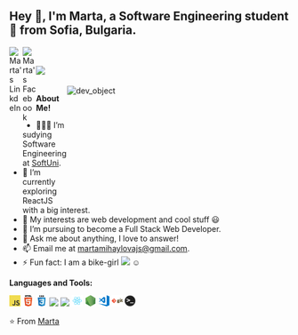 <!--
**martamihaylova/martamihaylova** is a ✨ _special_ ✨ repository because its `README.md` (this file) appears on your GitHub profile.
-->

<h2 title="hehehe"> Hey 👋, I'm Marta, a Software Engineering student 🚀 from Sofia, Bulgaria.</h2>


<a href="https://github.com/martamihaylova">
  <img align="left" alt="Marta's LinkdeIn" width="24px" src="https://cdn.jsdelivr.net/npm/simple-icons@v3/icons/linkedin.svg" />
</a>
<a href="https://www.facebook.com/marta.mihaylova.5/">
  <img align="left" alt="Marta's Facebook" width="24px" src="https://cdn.jsdelivr.net/npm/simple-icons@v3/icons/facebook.svg" />
</a>
<br>
<br>
<img src="https://komarev.com/ghpvc/?username=martamihaylova&color=blueviolet">
<br />
<br />
<img src="https://github.com/JoykishanSharma/JoykishanSharma/blob/master/dev_object.png" alt="dev_object" align="right" width="400" height="200" />

**About Me!**

- 👨🏽‍💻 I’m sudying Software Engineering at [SoftUni](mailto:https://softuni.bg/).
- 🌱 I’m currently exploring ReactJS with a big interest. 
- 🤔 My interests are web development and cool stuff :smiley:
- 💼 I’m pursuing to become a Full Stack Web Developer.
- 💬 Ask me about anything, I love to answer!
- 📫 Email me at [martamihaylovajs@gmail.com](mailto:martamihaylovajs@gmail.com).
- ⚡ Fun fact: I am a bike-girl <img height="25" src="https://user-images.githubusercontent.com/69864334/119053722-2381a580-b9cf-11eb-9bb5-b79122cba048.png"> :relaxed:

<!-- ![image](https://user-images.githubusercontent.com/69864334/119053722-2381a580-b9cf-11eb-9bb5-b79122cba048.png) -->



**Languages and Tools:**  

<!-- <img src="https://github-readme-stats.vercel.app/api?username=martamihaylova&show_icons=true&hide_border=true&count_private=true&theme=shades-of-purple&icon_color=fad000" alt="Marta's GitHub Stats" align="right" width="380" height="190"> -->

<code><img height="20" src="https://raw.githubusercontent.com/github/explore/80688e429a7d4ef2fca1e82350fe8e3517d3494d/topics/javascript/javascript.png"></code>
<code><a href = "https://developer.mozilla.org/en-US/docs/Web/Guide/HTML/HTML5"><img height="20" src="https://raw.githubusercontent.com/github/explore/80688e429a7d4ef2fca1e82350fe8e3517d3494d/topics/html/html.png"></a></code>
<code><a href = "https://developer.mozilla.org/en-US/docs/Archive/CSS3"><img height="20" src="https://raw.githubusercontent.com/github/explore/80688e429a7d4ef2fca1e82350fe8e3517d3494d/topics/css/css.png"></a></code>
<code><img height="20" src="https://ih1.redbubble.net/image.438908244.6144/st,small,507x507-pad,600x600,f8f8f8.u2.jpg"></code>
<code><img height="20" src="https://i.pinimg.com/originals/24/a6/63/24a663052e771d440fa6555894a93595.jpg"></code>
<code><img height="20" src="https://raw.githubusercontent.com/github/explore/80688e429a7d4ef2fca1e82350fe8e3517d3494d/topics/react/react.png"></code>
<code><img height="20" src="https://raw.githubusercontent.com/github/explore/80688e429a7d4ef2fca1e82350fe8e3517d3494d/topics/nodejs/nodejs.png"></code>
<code><img height="20" src="https://raw.githubusercontent.com/github/explore/80688e429a7d4ef2fca1e82350fe8e3517d3494d/topics/visual-studio-code/visual-studio-code.png"></code>
<code><img height="20" src="https://raw.githubusercontent.com/github/explore/80688e429a7d4ef2fca1e82350fe8e3517d3494d/topics/git/git.png"></code>
<code><img height="20" src="https://raw.githubusercontent.com/github/explore/80688e429a7d4ef2fca1e82350fe8e3517d3494d/topics/terminal/terminal.png"></code>

⭐️ From [Marta](https://github.com/martamihaylova)
